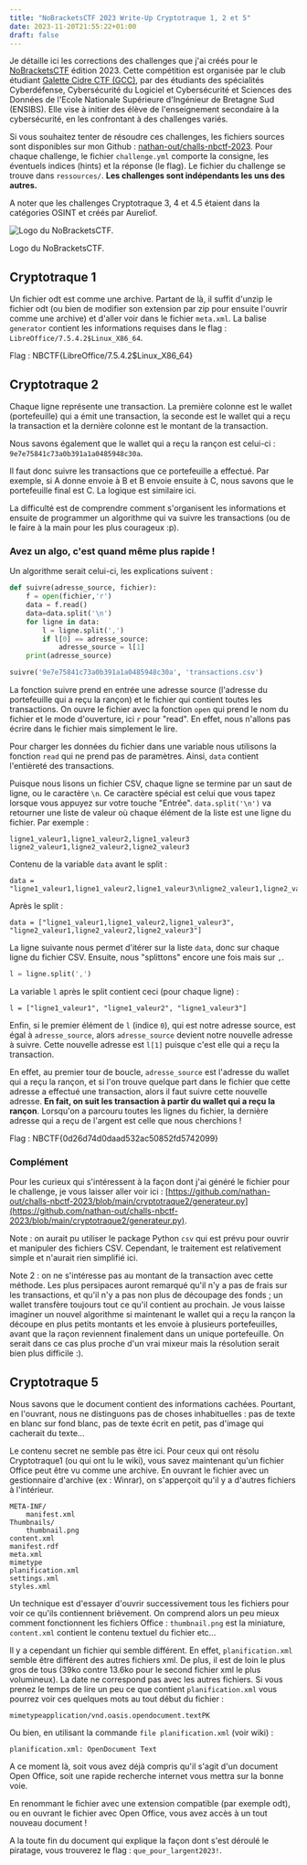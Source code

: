 ```yaml
---
title: "NoBracketsCTF 2023 Write-Up Cryptotraque 1, 2 et 5"
date: 2023-11-20T21:55:22+01:00
draft: false
---
```


Je détaille ici les corrections des challenges que j'ai créés pour le [NoBracketsCTF](https://nobrackets.fr/) édition 2023. Cette compétition est organisée par le club étudiant [Galette Cidre CTF (GCC)](https://gcc-ensibs.fr/), par des étudiants des spécialités Cyberdéfense, Cybersécurité du Logiciel et Cybersécurité et Sciences des Données de l'Ecole Nationale Supérieure d'Ingénieur de Bretagne Sud (ENSIBS). Elle vise à initier des élève de l'enseignement secondaire à la cybersécurité, en les confrontant à des challenges variés.

Si vous souhaitez tenter de résoudre ces challenges, les fichiers sources sont disponibles sur mon Github : [nathan-out/challs-nbctf-2023](https://github.com/nathan-out/challs-nbctf-2023). Pour chaque challenge, le fichier `challenge.yml` comporte la consigne, les éventuels indices (hints) et la réponse (le flag). Le fichier du challenge se trouve dans `ressources/`. **Les challenges sont indépendants les uns des autres.**

A noter que les challenges Cryptotraque 3, 4 et 4.5 étaient dans la catégories OSINT et créés par Aureliof.

![Logo du NoBracketsCTF.](/img/write-up/nobracketsctf_logo.png)

<figcaption>Logo du NoBracketsCTF.</figcaption>

## Cryptotraque 1

Un fichier odt est comme une archive. Partant de là, il suffit d'unzip le fichier odt (ou bien de modifier son extension par zip pour ensuite l'ouvrir comme une archive) et d'aller voir dans le fichier `meta.xml`. La balise `generator` contient les informations requises dans le flag : `LibreOffice/7.5.4.2$Linux_X86_64`.

Flag : NBCTF{LibreOffice/7.5.4.2$Linux_X86_64}

## Cryptotraque 2

Chaque ligne représente une transaction. La première colonne est le wallet (portefeuille) qui a émit une transaction, la seconde est le wallet qui a reçu la transaction et la dernière colonne est le montant de la transaction.

Nous savons également que le wallet qui a reçu la rançon est celui-ci : `9e7e75841c73a0b391a1a0485948c30a`.

Il faut donc suivre les transactions que ce portefeuille a effectué. Par exemple, si A donne envoie à B et B envoie ensuite à C, nous savons que le portefeuille final est C. La logique est similaire ici. 

La difficulté est de comprendre comment s'organisent les informations et ensuite de programmer un algorithme qui va suivre les transactions (ou de le faire à la main pour les plus courageux :p).

### Avez un algo, c'est quand même plus rapide !

Un algorithme serait celui-ci, les explications suivent :

```python
def suivre(adresse_source, fichier):
	f = open(fichier,'r')
	data = f.read()
	data=data.split('\n')
	for ligne in data:
		l = ligne.split(',')
		if l[0] == adresse_source:
			adresse_source = l[1]
	print(adresse_source)

suivre('9e7e75841c73a0b391a1a0485948c30a', 'transactions.csv')
```

La fonction suivre prend en entrée une adresse source (l'adresse du portefeuille qui a reçu la rançon) et le fichier qui contient toutes les transactions. On ouvre le fichier avec la fonction `open` qui prend le nom du fichier et le mode d'ouverture, ici `r` pour "read". En effet, nous n'allons pas écrire dans le fichier mais simplement le lire.

Pour charger les données du fichier dans une variable nous utilisons la fonction `read` qui ne prend pas de paramètres. Ainsi, `data` contient l'entièreté des transactions.

Puisque nous lisons un fichier CSV, chaque ligne se termine par un saut de ligne, ou le caractère `\n`. Ce caractère spécial est celui que vous tapez lorsque vous appuyez sur votre touche "Entrée". `data.split('\n')` va retourner une liste de valeur où chaque élément de la liste est une ligne du fichier. Par exemple :

```csv
ligne1_valeur1,ligne1_valeur2,ligne1_valeur3
ligne2_valeur1,ligne2_valeur2,ligne2_valeur3
```

Contenu de la variable `data` avant le split :

```
data = "ligne1_valeur1,ligne1_valeur2,ligne1_valeur3\nligne2_valeur1,ligne2_valeur2,ligne2_valeur3"
```

Après le split :

```
data = ["ligne1_valeur1,ligne1_valeur2,ligne1_valeur3",
"ligne2_valeur1,ligne2_valeur2,ligne2_valeur3"]
```

La ligne suivante nous permet d'itérer sur la liste `data`, donc sur chaque ligne du fichier CSV. Ensuite, nous "splittons" encore une fois mais sur `,`.

```python
l = ligne.split(',')
```

La variable `l` après le split contient ceci (pour chaque ligne) :

```
l = ["ligne1_valeur1", "ligne1_valeur2", "ligne1_valeur3"]
```

Enfin, si le premier élément de `l` (indice `0`), qui est notre adresse source, est égal à `adresse_source`, alors `adresse_source` devient notre nouvelle adresse à suivre. Cette nouvelle adresse est `l[1]` puisque c'est elle qui a reçu la transaction.

En effet, au premier tour de boucle, `adresse_source` est l'adresse du wallet qui a reçu la rançon, et si l'on trouve quelque part dans le fichier que cette adresse a effectué une transaction, alors il faut suivre cette nouvelle adresse. **En fait, on suit les transaction à partir du wallet qui a reçu la rançon**. Lorsqu'on a parcouru toutes les lignes du fichier, la dernière adresse qui a reçu de l'argent est celle que nous cherchions !

Flag : NBCTF{0d26d74d0daad532ac50852fd5742099}

### Complément

Pour les curieux qui s'intéressent à la façon dont j'ai généré le fichier pour le challenge, je vous laisser aller voir ici : [https://github.com/nathan-out/challs-nbctf-2023/blob/main/cryptotraque2/generateur.py](https://github.com/nathan-out/challs-nbctf-2023/blob/main/cryptotraque2/generateur.py).

Note : on aurait pu utiliser le package Python `csv` qui est prévu pour ouvrir et manipuler des fichiers CSV. Cependant, le traitement est relativement simple et n'aurait rien simplifié ici.

Note 2 : on ne s'intéresse pas au montant de la transaction avec cette méthode. Les plus persipaces auront remarqué qu'il n'y a pas de frais sur les transactions, et qu'il n'y a pas non plus de découpage des fonds ; un wallet transfère toujours tout ce qu'il contient au prochain. Je vous laisse imaginer un nouvel algorithme si maintenant le wallet qui a reçu la rançon la découpe en plus petits montants et les envoie à plusieurs portefeuilles, avant que la raçon reviennent finalement dans un unique portefeuille. On serait dans ce cas plus proche d'un vrai mixeur mais la résolution serait bien plus difficile :).

## Cryptotraque 5

Nous savons que le document contient des informations cachées. Pourtant, en l'ouvrant, nous ne distinguons pas de choses inhabituelles : pas de texte en blanc sur fond blanc, pas de texte écrit en petit, pas d'image qui cacherait du texte...

Le contenu secret ne semble pas être ici. Pour ceux qui ont résolu Cryptotraque1 (ou qui ont lu le wiki), vous savez maintenant qu'un fichier Office peut être vu comme une archive. En ouvrant le fichier avec un gestionnaire d'archive (ex : Winrar), on s'apperçoit qu'il y a d'autres fichiers à l'intérieur.

```
META-INF/
	manifest.xml
Thumbnails/
	thumbnail.png
content.xml
manifest.rdf
meta.xml
mimetype
planification.xml
settings.xml
styles.xml
```

Un technique est d'essayer d'ouvrir successivement tous les fichiers pour voir ce qu'ils contiennent brièvement. On comprend alors un peu mieux comment fonctionnent les fichiers Office : `thumbnail.png` est la miniature, `content.xml` contient le contenu textuel du fichier etc...

Il y a cependant un fichier qui semble différent. En effet, `planification.xml` semble être différent des autres fichiers xml. De plus, il est de loin le plus gros de tous (39ko contre 13.6ko pour le second fichier xml le plus volumineux). La date ne correspond pas avec les autres fichiers. Si vous prenez le temps de lire un peu ce que contient `planification.xml` vous pourrez voir ces quelques mots au tout début du fichier :

```
mimetypeapplication/vnd.oasis.opendocument.textPK
```

Ou bien, en utilisant la commande `file planification.xml` (voir wiki) :

```
planification.xml: OpenDocument Text
```

A ce moment là, soit vous avez déjà compris qu'il s'agit d'un document Open Office, soit une rapide recherche internet vous mettra sur la bonne voie.

En renommant le fichier avec une extension compatible (par exemple odt), ou en ouvrant le fichier avec Open Office, vous avez accès à un tout nouveau document !

A la toute fin du document qui explique la façon dont s'est déroulé le piratage, vous trouverez le flag : `que_pour_largent2023!`.
